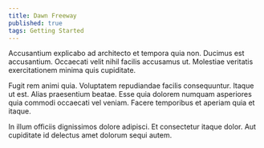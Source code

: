 ```yaml
---
title: Dawn Freeway
published: true
tags: Getting Started
---
```


Accusantium explicabo ad architecto et tempora quia non. Ducimus est accusantium. Occaecati velit nihil facilis accusamus ut. Molestiae veritatis exercitationem minima quis cupiditate.

Fugit rem animi quia. Voluptatem repudiandae facilis consequuntur. Itaque ut est. Alias praesentium beatae. Esse quia dolorem numquam asperiores quia commodi occaecati vel veniam. Facere temporibus et aperiam quia et itaque.

In illum officiis dignissimos dolore adipisci. Et consectetur itaque dolor. Aut cupiditate id delectus amet dolorum sequi autem.